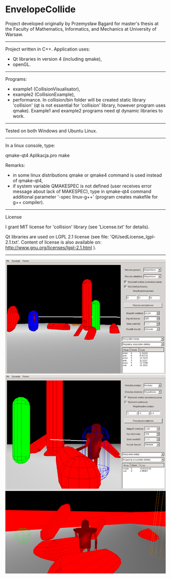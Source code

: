 EnvelopeCollide
===============

Project developed originally by Przemysław Bągard for master's thesis
at the Faculty of Mathematics, Informatics, and Mechanics 
at University of Warsaw.

------------------------------------------------------------------------------
Project written in C++.
Application uses:
- Qt libraries in version 4 (including qmake),
- openGL.

------------------------------------------------------------------------------
Programs:
- example1 (CollisionVisualisator),
- example2 (CollisionExample),
- performance.
In collision/bin folder will be created static library 'collision'
(qt is not essential for 'collision' library, however program uses qmake).
Example1 and example2 programs need qt dynamic libraries to work.

------------------------------------------------------------------------------
Tested on both Windows and Ubuntu Linux.

------------------------------------------------------------------------------
In a linux console, type:

qmake-qt4 Aplikacja.pro
make

Remarks:
- in some linux distributions qmake or qmake4 command is used 
instead of qmake-qt4,
- if system variable QMAKESPEC is not defined (user receives error message
about lack of MAKESPEC), type in qmake-qt4 command additional 
parameter '-spec linux-g++' (program creates makefile for g++ compiler).

------------------------------------------------------------------------------
License

I grant MIT license for 'collision' library (see 'License.txt' for details).

Qt libraries are used on LGPL 2.1 license
(see file: 'QtUsedLicense_lgpl-2.1.txt'. Content of license
is also available on: http://www.gnu.org/licenses/lgpl-2.1.html ).

------------------------------------------------------------------------------

![example1_1](/screenshots/example1_1.png "example1 - CollisionVisualisator")
![example1_2](/screenshots/example1_2.png)
![example2_1](/screenshots/example2.png "example2 - CollisionExample")
